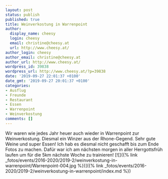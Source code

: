 ```yaml
---
layout: post
status: publish
published: true
title: Weinverkostung in Warrenpoint
author:
  display_name: cheesy
  login: cheesy
  email: christine@cheesy.at
  url: http://www.cheesy.at/
author_login: cheesy
author_email: christine@cheesy.at
author_url: http://www.cheesy.at/
wordpress_id: 39838
wordpress_url: http://www.cheesy.at/?p=39838
date: '2019-09-27 22:01:37 +0100'
date_gmt: '2019-09-27 20:01:37 +0100'
categories:
- Ausflug
- Freunde
- Restaurant
- Essen
- Warrenpoint
- Weinverkostung
comments: []
---
```

Wir waren wie jedes Jahr heuer auch wieder in Warrenpoint zur Weinverkostung. Diesmal ein Winzer aus der Rhone-Gegend. Sehr gute Weine und super Essen! Ich hab es diesmal nicht geschafft bis zum Ende Fotos zu machen.
Dafür war ich am nächsten morgen in aller Herrgottsfrüh laufen um für die 5km nächste Woche zu trainieren!
[![]({% link _fotos/events/2016-2020/2019-2/weinverkostung-in-warrenpoint/Warrenpoint-004.jpg %})]({% link _fotos/events/2016-2020/2019-2/weinverkostung-in-warrenpoint/index.md %})
